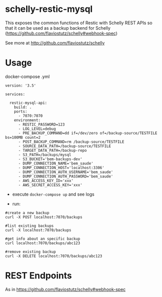 # schelly-restic-mysql

This exposes the common functions of Restic with Schelly REST APIs so that it can be used as a backup backend for Schelly (https://github.com/flaviostutz/schelly#webhook-spec)

See more at http://github.com/flaviostutz/schelly

# Usage

docker-compose .yml

```
version: '3.5'

services:

  restic-mysql-api:
    build: .
    ports:
      - 7070:7070
    environment:
      - RESTIC_PASSWORD=123
      - LOG_LEVEL=debug
      - PRE_BACKUP_COMMAND=dd if=/dev/zero of=/backup-source/TESTFILE bs=100MB count=2
      - POST_BACKUP_COMMAND=rm /backup-source/TESTFILE
      - SOURCE_DATA_PATH=/backup-source/TESTFILE
      - TARGET_DATA_PATH=/backup-repo
      - S3_PATH=/backups/mysql
      - S3_BUCKET='bem-backups-dev'
      - DUMP_CONNECTION_NAME='bem_saude'
      - DUMP_CONNECTION_HOST='localhost:3306'
      - DUMP_CONNECTION_AUTH_USERNAME='bem_saude'
      - DUMP_CONNECTION_AUTH_PASSWORD='bem_saude'
      - AWS_ACCESS_KEY_ID='xxx'
      - AWS_SECRET_ACCESS_KEY='xxx'	  
```

* execute ```docker-compose up``` and see logs

* run:

```
#create a new backup
curl -X POST localhost:7070/backups

#list existing backups
curl -X localhost:7070/backups

#get info about an specific backup
curl localhost:7070/backups/abc123

#remove existing backup
curl -X DELETE localhost:7070/backups/abc123

```

# REST Endpoints

As in https://github.com/flaviostutz/schelly#webhook-spec
